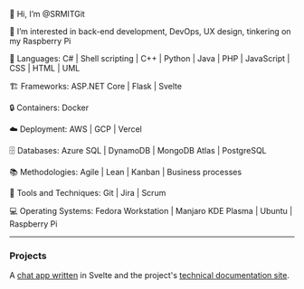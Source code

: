 :wave: Hi, I’m @SRMITGit

:eyes: I’m interested in back-end development, DevOps, UX design, tinkering on my Raspberry Pi

:seedling: Languages: C# | Shell scripting | C++ | Python | Java | PHP | JavaScript | CSS | HTML | UML

:building_construction: Frameworks: ASP.NET Core | Flask | Svelte

:lock: Containers: Docker

:cloud: Deployment: AWS | GCP | Vercel

:file_cabinet: Databases: Azure SQL | DynamoDB | MongoDB Atlas | PostgreSQL

:books: Methodologies: Agile | Lean | Kanban | Business processes

:compass: Tools and Techniques: Git | Jira | Scrum

:computer: Operating Systems: Fedora Workstation | Manjaro KDE Plasma | Ubuntu | Raspberry Pi

* * *

### Projects

A [chat app written](https://yama-chat.vercel.app/) in Svelte and the project's [technical documentation site](https://chat-app-architectural-docs.vercel.app/).

<!---
SRMITGit/SRMITGit is a ✨ special ✨ repository because its `README.md` (this file) appears on your GitHub profile.
You can click the Preview link to take a look at your changes.
--->
